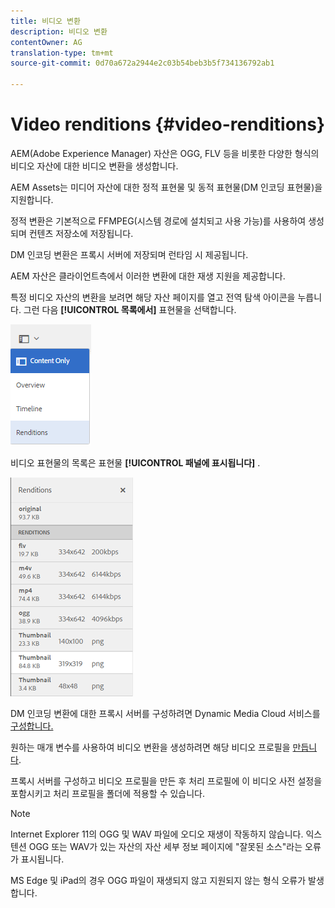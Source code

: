 ```yaml
---
title: 비디오 변환
description: 비디오 변환
contentOwner: AG
translation-type: tm+mt
source-git-commit: 0d70a672a2944e2c03b54beb3b5f734136792ab1

---
```



# Video renditions {#video-renditions}

AEM(Adobe Experience Manager) 자산은 OGG, FLV 등을 비롯한 다양한 형식의 비디오 자산에 대한 비디오 변환을 생성합니다.

AEM Assets는 미디어 자산에 대한 정적 표현물 및 동적 표현물(DM 인코딩 표현물)을 지원합니다.

정적 변환은 기본적으로 FFMPEG(시스템 경로에 설치되고 사용 가능)를 사용하여 생성되며 컨텐츠 저장소에 저장됩니다.

DM 인코딩 변환은 프록시 서버에 저장되며 런타임 시 제공됩니다.

AEM 자산은 클라이언트측에서 이러한 변환에 대한 재생 지원을 제공합니다.

특정 비디오 자산의 변환을 보려면 해당 자산 페이지를 열고 전역 탐색 아이콘을 누릅니다. 그런 다음 **[!UICONTROL 목록에서]** 표현물을 선택합니다.

![chlimage_1-478](assets/chlimage_1-478.png)

비디오 표현물의 목록은 표현물 **[!UICONTROL 패널에 표시됩니다]** .

![chlimage_1-479](assets/chlimage_1-479.png)

DM 인코딩 변환에 대한 프록시 서버를 구성하려면 Dynamic Media Cloud 서비스를 [구성합니다.](config-dynamic.md)

원하는 매개 변수를 사용하여 비디오 변환을 생성하려면 해당 비디오 프로필을 [만듭니다](video-profiles.md).

프록시 서버를 구성하고 비디오 프로필을 만든 후 처리 프로필에 이 비디오 사전 설정을 포함시키고 처리 프로필을 폴더에 적용할 수 있습니다.

>[!NOTE]
>
>Internet Explorer 11의 OGG 및 WAV 파일에 오디오 재생이 작동하지 않습니다. 익스텐션 OGG 또는 WAV가 있는 자산의 자산 세부 정보 페이지에 &quot;잘못된 소스&quot;라는 오류가 표시됩니다.
>
>MS Edge 및 iPad의 경우 OGG 파일이 재생되지 않고 지원되지 않는 형식 오류가 발생합니다.
